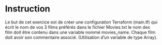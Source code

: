 # Instruction

Le but de cet exercice est de créer une configuration Terraform (main.tf) qui écrit le nom de vos 3 films préférés dans le fichier Movies.txt le nom des film doit être contenu dans une variable nommé movies_name. Chaque film doit avoir son commentaire associé. (Utilisation d’un variable de type Array).
